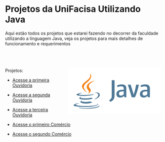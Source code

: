# Projetos da UniFacisa Utilizando Java

Aqui estão todos os projetos que estarei fazendo no decorrer da faculdade utilizando a linguagem Java, veja os projetos para mais detalhes de funcionamento e requerimentos

<br>

#

<img src="../imagens/java.png" align="right" width="300">


Projetos:

* [Acesse a primeira Ouvidoria](https://github.com/lucaslarry/Facisa/tree/main/Java/OuvidoriaBasico_fase1)

* [Acesse a segunda Ouvidoria](https://github.com/lucaslarry/Facisa/tree/main/Java/OuvidoriaBasico_fase2)

* [Acesse a terceira Ouvidoria](https://github.com/lucaslarry/Facisa/tree/main/Java/OuvidoriaBasico_fase3)

* [Acesse o primeiro Comércio](https://github.com/lucaslarry/Facisa/tree/main/Java/ProjetoComercio_fase1)

* [Acesse o segundo Comércio](https://github.com/lucaslarry/Facisa/tree/main/Java/ProjetoComercio_fase2)
